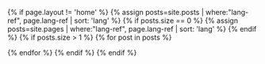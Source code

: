 {% if page.layout != 'home' %}
  {% assign posts=site.posts | where:"lang-ref", page.lang-ref | sort: 'lang' %}
  {% if posts.size == 0 %}
    {% assign posts=site.pages | where:"lang-ref", page.lang-ref | sort: 'lang' %}
  {% endif %}
  {% if posts.size > 1 %}
    {% for post in posts %}
  <link rel="alternate" hreflang="{{post.lang}}" href="{{ site.base-url }}{{ post.url }}" />
    {% endfor %}
  {% endif %}
{% endif %}